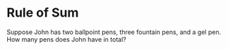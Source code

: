 # Rule of Sum

Suppose John has two ballpoint pens, three fountain pens, and a gel pen. How many pens does John have in total? 
